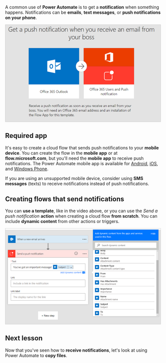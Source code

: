 A common use of **Power Automate** is to get a **notification** when something happens.  Notifications can be **emails**, **text messages**, or **push notifications on your phone**.

![From a template](./media/learning-get-notifications/template-notifications.png)

## Required app
It's easy to create a cloud flow that sends push notifications to your **mobile device**.  You can create the flow in the **mobile app** or at **flow.microsoft.com**, but you'll need the **mobile app** to receive push notifications. The Power Automate mobile app is available for [Android](https://aka.ms/flowmobiledocsandroid), [iOS](https://aka.ms/flowmobiledocsios), and [Windows Phone](https://aka.ms/flowmobilewindows).

If you are using an unsupported mobile device, consider using **SMS messages** (texts) to receive notifications instead of push notifications.

## Creating flows that send notifications
You can **use a template**, like in the video above, or you can use the *Send a push notification* **action** when creating a cloud flow **from scratch**.  You can include **dynamic content** from other actions or triggers.

![From scratch](./media/learning-get-notifications/notification-action.png)

## Next lesson
Now that you've seen how to **receive notifications**, let's look at using Power Automate to **copy files**.

